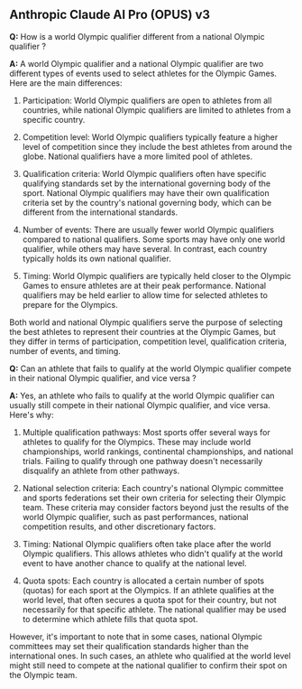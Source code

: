 ## Anthropic Claude AI Pro (OPUS) v3

**Q:** How is a world Olympic qualifier different from a national Olympic qualifier ?

**A:** A world Olympic qualifier and a national Olympic qualifier are two different types of events used to select athletes for the Olympic Games. Here are the main differences:

1. Participation: World Olympic qualifiers are open to athletes from all countries, while national Olympic qualifiers are limited to athletes from a specific country.

2. Competition level: World Olympic qualifiers typically feature a higher level of competition since they include the best athletes from around the globe. National qualifiers have a more limited pool of athletes.

3. Qualification criteria: World Olympic qualifiers often have specific qualifying standards set by the international governing body of the sport. National Olympic qualifiers may have their own qualification criteria set by the country's national governing body, which can be different from the international standards.

4. Number of events: There are usually fewer world Olympic qualifiers compared to national qualifiers. Some sports may have only one world qualifier, while others may have several. In contrast, each country typically holds its own national qualifier.

5. Timing: World Olympic qualifiers are typically held closer to the Olympic Games to ensure athletes are at their peak performance. National qualifiers may be held earlier to allow time for selected athletes to prepare for the Olympics.

Both world and national Olympic qualifiers serve the purpose of selecting the best athletes to represent their countries at the Olympic Games, but they differ in terms of participation, competition level, qualification criteria, number of events, and timing.

**Q:** Can an athlete that fails to qualify at the world Olympic qualifier compete in their national Olympic qualifier, and vice versa ?

**A:** Yes, an athlete who fails to qualify at the world Olympic qualifier can usually still compete in their national Olympic qualifier, and vice versa. Here's why:

1. Multiple qualification pathways: Most sports offer several ways for athletes to qualify for the Olympics. These may include world championships, world rankings, continental championships, and national trials. Failing to qualify through one pathway doesn't necessarily disqualify an athlete from other pathways.

2. National selection criteria: Each country's national Olympic committee and sports federations set their own criteria for selecting their Olympic team. These criteria may consider factors beyond just the results of the world Olympic qualifier, such as past performances, national competition results, and other discretionary factors.

3. Timing: National Olympic qualifiers often take place after the world Olympic qualifiers. This allows athletes who didn't qualify at the world event to have another chance to qualify at the national level.

4. Quota spots: Each country is allocated a certain number of spots (quotas) for each sport at the Olympics. If an athlete qualifies at the world level, that often secures a quota spot for their country, but not necessarily for that specific athlete. The national qualifier may be used to determine which athlete fills that quota spot.

However, it's important to note that in some cases, national Olympic committees may set their qualification standards higher than the international ones. In such cases, an athlete who qualified at the world level might still need to compete at the national qualifier to confirm their spot on the Olympic team.
